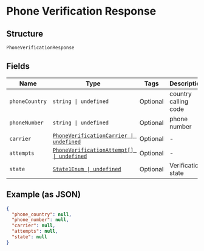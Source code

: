
# Phone Verification Response

## Structure

`PhoneVerificationResponse`

## Fields

| Name | Type | Tags | Description |
|  --- | --- | --- | --- |
| `phoneCountry` | `string \| undefined` | Optional | country calling code |
| `phoneNumber` | `string \| undefined` | Optional | phone number |
| `carrier` | [`PhoneVerificationCarrier \| undefined`](../../doc/models/phone-verification-carrier.md) | Optional | - |
| `attempts` | [`PhoneVerificationAttempt[] \| undefined`](../../doc/models/phone-verification-attempt.md) | Optional | - |
| `state` | [`State1Enum \| undefined`](../../doc/models/state-1-enum.md) | Optional | Verification state |

## Example (as JSON)

```json
{
  "phone_country": null,
  "phone_number": null,
  "carrier": null,
  "attempts": null,
  "state": null
}
```

